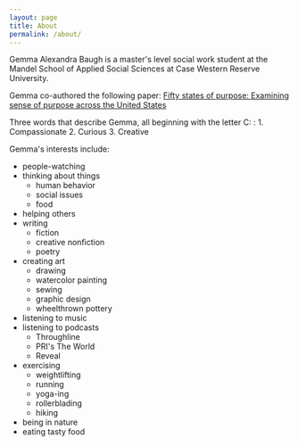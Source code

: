 ```yaml
---
layout: page
title: About
permalink: /about/
---
```


Gemma Alexandra Baugh is a master's level social work student at the Mandel School of Applied Social Sciences at Case Western Reserve University.

Gemma co-authored the following paper: [Fifty states of purpose: Examining sense of purpose across the United States](https://doi.org/10.1080/17439760.2019.1689417)

Three words that describe Gemma, all beginning with the letter C: 
: 1. Compassionate
 2. Curious
 3. Creative

Gemma's interests include:

* people-watching
* thinking about things
   * human behavior
   * social issues
   * food
* helping others
* writing
   * fiction
   * creative nonfiction
   * poetry
* creating art
   * drawing
   * watercolor painting
   * sewing
   * graphic design
   * wheelthrown pottery
* listening to music
* listening to podcasts
   * Throughline
   * PRI's The World
   * Reveal
* exercising
   * weightlifting
   * running
   * yoga-ing
   * rollerblading
   * hiking
* being in nature
* eating tasty food
